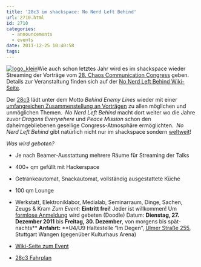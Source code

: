 ```yaml
---
title: '28c3 im shackspace: No Nerd Left Behind'
url: 2710.html
id: 2710
categories:
  - announcements
  - events
date: 2011-12-25 10:40:58
tags:
---
```


[![](https://blog.shackspace.de/wp-content/uploads/2011/12/logo_klein.png "logo_klein")](https://blog.shackspace.de/wp-content/uploads/2011/12/logo_klein.png)Wie auch schon letztes Jahr wird es im shackspace wieder Streaming der Vorträge vom [28\. Chaos Communication Congress](http://events.ccc.de/congress/2011/wiki/Main_Page) geben.  Details zur Veranstaltung finden sich auf der [No Nerd Left Behind Wiki-Seite](https://blog.shackspace.de/wiki/doku.php?id=no_nerd_left_behind).

Der [28c3](http://events.ccc.de/congress/2011/wiki/Main_Page) lädt unter dem Motto _Behind Enemy Lines_ wieder mit einer [umfangreichen Zusammenstellung an Vorträgen](http://events.ccc.de/congress/2011/Fahrplan/index.de.html) zu allen möglichen und unmöglichen Themen.  _No Nerd Left Behind_ macht dort weiter wo die Jahre zuvor _Dragons Everywhere_ und _Peace Mission_ schon den daheimgebliebenen gesellige Congress-Atmosphäre ermöglichten.  _No Nerd Left Behind_ gibt natürlich nicht nur im shackspace sondern [weltweit](http://events.ccc.de/congress/2011/wiki/No_nerd_left_behind)!

_Was wird geboten?_

*   Je nach Beamer-Ausstattung mehrere Räume für Streaming der Talks
*   400+ qm gefüllt mit Hackerspace
*   Getränkeautomat, Snackautomat, vollständig ausgestattete Küche
*   100 qm Lounge
*   Werkstatt, Elektroniklabor, Medialab, Seminarraum, Dinge, Sachen, Zeugs &amp; Kram
_Zum Event:_
**Eintritt frei!** Jeder ist willkommen! Um [formlose Anmeldung](http://www.doodle.com/6ry9rigk8fecut79) wird gebeten (Doodle)
Datum: **Dienstag, 27\. Dezember 2011** bis **Freitag, 30\. Dezember**, von morgens bis spät-nachts**
**Anfahrt:** **U4/U9 Haltestelle “Im Degen”, [Ulmer Straße 255](../?page_id=713), Stuttgart Wangen (gegenüber Kulturhaus Arena)

*   [Wiki-Seite zum Event](../wiki/doku.php?id=no_nerd_left_behind)
*   [28c3 Fahrplan](http://events.ccc.de/congress/2011/Fahrplan/index.de.html)
<div id="_mcePaste" style="position: absolute; left: -10000px; top: 0px; width: 1px; height: 1px; overflow: hidden;">http://events.ccc.de/congress/2011/Fahrplan/index.de.html</div>